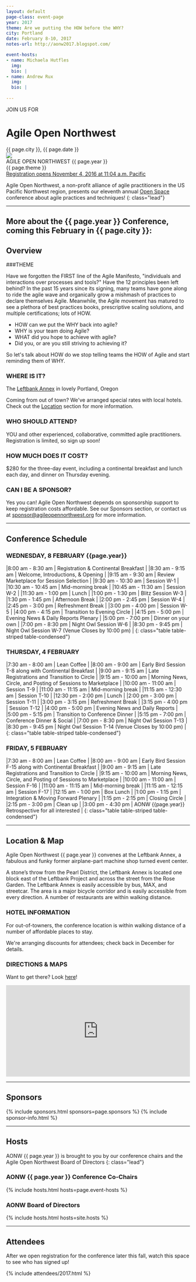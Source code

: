 ```yaml
---
layout: default
page-class: event-page
year: 2017
theme: Are we putting the HOW before the WHY?
city: Portland
date: February 8-10, 2017
notes-url: http://aonw2017.blogspot.com/

event-hosts:
- name: Michaela Hutfles
  img: 
  bio: |
- name: Andrew Rux
  img: 
  bio: |
    
---
```


<div class="attention">JOIN US FOR</div>
<!--<div class="attention">We Hope You Enjoyed</div>-->

<h1>Agile Open Northwest</h1>
<div class="lead">{{ page.city }}, {{ page.date }}</div>

<div id="overview" class="banner cta-banner">
  <img src="/img/circle.jpg" class="background"/>
  <div class="darken"></div>
  <div class="words">
  <div class="attention">AGILE OPEN NORTHWEST {{ page.year }}</div>
  <div class="big-message">{{ page.theme }}</div>
</div>
  <a href="" target="_blank" class="btn btn-primary">Registration opens November 4, 2016 at 11:04 a.m. Pacific</a>
</div>

Agile Open Northwest, a non-profit alliance of agile practitioners in the US Pacific Northwest region, presents our eleventh annual [Open Space](/#about_open_space) conference about agile practices and techniques!
{: class="lead"}

<!--
Thank you to all who attended AONW 2016 in Seattle. You can find session notes [here]({{ page.notes-url }}). Our next annual conference will be AONW 2017 in Portland, OR, to be held in February 2017. Follow us on
<a href="http://twitter.com/aonw">Twitter</a> or join our
<a href="mailto:info@AgileOpenNorthwest.org?subject=Please%20add%20me%20to%20the%20AONW%20interest%20list&amp;body=Please%20add%20my%20email%20address%20to%20the%20AONW%20interest%20list!">email interest list</a>
 to stay up to date with all the latest info.
-->

<!--Also, keep an eye on our [home page](/) for information about other upcoming events.-->

<!--<p>Watch this space for more information about AONW 2016 in Seattle, coming this February, and we are already sold out! You can still join the waitlist - just click the green button above.
Space is limited to the first 200 registrants, but we do occasionally get cancellations. At only $250 for the three day event, AONW remains one of the best conference values to be found. Follow us on
<a href="http://twitter.com/aonw">Twitter</a> or join our
<a href="mailto:info@AgileOpenNorthwest.org?subject=Please%20add%20me%20to%20the%20AONW%20interest%20list&amp;body=Please%20add%20my%20email%20address%20to%20the%20AONW%20interest%20list!">email interest list</a>
 to stay up to date with all the latest info.
</p>
-->

<hr class="section"/>

More about the {{ page.year }} Conference, coming this February in {{ page.city }}:
------------------------------------------------------------

Overview
--------

###THEME
 
Have we forgotten the FIRST line of the Agile Manifesto, "individuals and interactions over processes and tools?" Have the 12 principles been left behind? In the past 15 years since its signing, many teams have gone along to ride the agile wave and organically grow a mishmash of practices to declare themselves Agile. Meanwhile, the Agile movement has matured to see a plethora of best practices books, prescriptive scaling solutions, and multiple certifications; lots of HOW.

 * HOW can we put the WHY back into agile?
 * WHY is your team doing Agile?
 * WHAT did you hope to achieve with agile?
 * Did you, or are you still striving to achieving it?

So let's talk about HOW do we stop telling teams the HOW of Agile and start reminding them of WHY.

### WHERE IS IT?

The [Leftbank Annex](http://leftbankannex.com/) in lovely Portland, Oregon

Coming from out of town? We've arranged special rates with local hotels. Check out the [Location](#location) section for more information.

### WHO SHOULD ATTEND?

YOU and other experienced, collaborative, committed agile practitioners. Registration is limited, so sign up soon!

### HOW MUCH DOES IT COST?

$280 for the three-day event, including a continental breakfast and lunch each day, and dinner on Thursday evening.

### CAN I BE A SPONSOR?

Yes you can! Agile Open Northwest depends on sponsorship support to keep registration costs affordable. See our Sponsors section, or contact us at
[sponsor@agileopennorthwest.org](mailto:sponsor@agileopennorthwest.org) for more information.


<hr class="section"/>
<h2 id="schedule">Conference Schedule</h2>

### WEDNESDAY, 8 FEBRUARY {{page.year}}

|8:00 am - 8:30 am   | Registration & Continental Breakfast |
|8:30 am - 9:15 am   | Welcome, Introductions, & Opening |
|9:15 am - 9:30 am   | Review Marketplace for Session Selection |
|9:30 am - 10:30 am  | Session W-1 |
|10:30 am - 10:45 am | Mid-morning break |
|10:45 am - 11:30 am | Session W-2 |
|11:30 am - 1:00 pm | Lunch |
|1:00 pm - 1:30 pm | Blitz Session W-3 |
|1:30 pm - 1:45 pm | Afternoon Break |
|2:00 pm - 2:45 pm | Session W-4 |
|2:45 pm - 3:00 pm | Refreshment Break |
|3:00 pm - 4:00 pm | Session W-5 |
|4:00 pm - 4:15 pm | Transition to Evening Circle |
|4:15 pm - 5:00 pm | Evening News & Daily Reports Plenary |
|5:00 pm - 7:00	pm | Dinner on your own |
|7:00 pm - 8:30 pm | Night Owl Session W-6 |
|8:30 pm - 9:45 pm | Night Owl Session W-7 (Venue Closes by 10:00 pm) |
{: class="table table-striped table-condensed"}

### THURSDAY, 4 FEBRUARY

|7:30 am - 8:00 am | Lean Coffee |
|8:00 am - 9:00	am | Early Bird Session T-8 along with Continental Breakfast |
|9:00 am - 9:15 am | Late Registrations and Transition to Circle |
|9:15 am - 10:00 am | Morning News, Circle, and Posting of Sessions to Marketplace |
|10:00 am - 11:00 am | Session T-9 |
|11:00 am - 11:15 am | Mid-morning break |
|11:15 am - 12:30 am | Session T-10 |
|12:30 pm - 2:00 pm | Lunch |
|2:00 pm - 3:00 pm | Session T-11 |
|3:00 pm - 3:15 pm | Refreshment Break |
|3:15 pm - 4:00 pm | Session T-12 |
|4:00 pm - 5:00 pm | Evening News and Daily Reports |
|5:00 pm - 5:15 pm | Transition to Conference Dinner |
|5:15 pm - 7:00	pm | Conference Dinner & Social |
|7:00 pm - 8:30 pm | Night Owl Session T-13 |
|8:30 pm - 9:45 pm | Night Owl Session T-14 (Venue Closes by 10:00 pm) |
{: class="table table-striped table-condensed"}

### FRIDAY, 5 FEBRUARY

|7:30 am - 8:00 am | Lean Coffee |
|8:00 am - 9:00	am | Early Bird Session F-15 along with Continental Breakfast |
|9:00 am - 9:15 am | Late Registrations and Transition to Circle |
|9:15 am - 10:00 am | Morning News, Circle, and Posting of Sessions to Marketplace |
|10:00 am - 11:00 am | Session F-16 |
|11:00 am - 11:15 am | Mid-morning break |
|11:15 am - 12:15 am | Session F-17 |
|12:15 am - 1:00 pm | Box Lunch |
|1:00 pm - 1:15 pm | Integration & Moving Forward Plenary |
|1:15 pm - 2:15 pm | Closing Circle |
|2:15 pm - 3:00 pm | Clean up |
|3:00 pm - 4:30 pm | AONW {{page.year}} Retrospective for all interested |
{: class="table table-striped table-condensed"}

<hr class="section"/>
<h2 id="location">Location &amp; Map</h2>

Agile Open Northwest {{ page.year }} convenes at the Leftbank Annex, a fabulous and funky former airplane-part machine shop turned event center.

A stone’s throw from the Pearl District, the Leftbank Annex is located one block east of the Leftbank Project and across the street from the Rose Garden. The Leftbank Annex is easily accessible by bus, MAX, and streetcar. The area is a major bicycle corridor and is easily accessible from every direction. A number of restaurants are within walking distance.

### HOTEL INFORMATION

For out-of-towners, the conference location is within walking distance of a number of affordable places to stay.

We're arranging discounts for attendees; check back in December for details.

### DIRECTIONS &amp; MAPS

Want to get there? Look [here](http://leftbankannex.com/location/ "Getting to the Leftbank Annex")!

<iframe src="https://www.google.com/maps/embed?pb=!1m14!1m8!1m3!1d2794.79065224329!2d-122.66752930000003!3d45.5344182!3m2!1i1024!2i768!4f13.1!3m3!1m2!1s0x5495a7527362672d%3A0x4f12b8c49e94fb92!2s101+N+Weidler+St%2C+Portland%2C+OR+97227!5e0!3m2!1sen!2sus!4v1418475939591" width="100%" height="250" frameborder="0" style="border:0"></iframe>

<hr class="section"/>
<h2 id="sponsors">Sponsors</h2>

{% include sponsors.html sponsors=page.sponsors %}
{% include sponsor-info.html %}

<hr class="section"/>
<h2 id="hosts">Hosts</h2>

AONW {{ page.year }} is brought to you by our conference chairs and the Agile Open Northwest Board of Directors
{: class="lead"}

### AONW {{ page.year }} Conference Co-Chairs
{% include hosts.html hosts=page.event-hosts %}

### AONW Board of Directors
{% include hosts.html hosts=site.hosts %}

<hr class="section"/>
<h2 id="attendees">Attendees</h2>
After we open registration for the conference later this fall, watch this space to see who has signed up!

{% include attendees/2017.html %}

